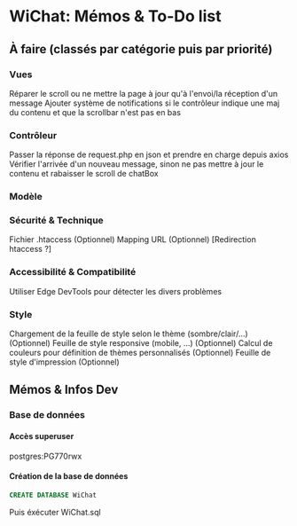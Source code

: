 # WiChat: Mémos & To-Do list

## À faire (classés par catégorie puis par priorité)

### Vues

Réparer le scroll ou ne mettre la page à jour qu'à l'envoi/la réception d'un message
Ajouter système de notifications si le contrôleur indique une maj du contenu et que la scrollbar n'est pas en bas

### Contrôleur

Passer la réponse de request.php en json et prendre en charge depuis axios
Vérifier l'arrivée d'un nouveau message, sinon ne pas mettre à jour le contenu et rabaisser le scroll de chatBox

### Modèle

### Sécurité & Technique

Fichier .htaccess (Optionnel)
Mapping URL (Optionnel) [Redirection htaccess ?]

### Accessibilité & Compatibilité

Utiliser Edge DevTools pour détecter les divers problèmes

### Style

Chargement de la feuille de style selon le thème (sombre/clair/...) (Optionnel)
Feuille de style responsive (mobile, ...) (Optionnel)
Calcul de couleurs pour définition de thèmes personnalisés (Optionnel)
Feuille de style d'impression (Optionnel)

## Mémos & Infos Dev

### Base de données

#### Accès superuser

postgres:PG770rwx

#### Création de la base de données

```sql
CREATE DATABASE WiChat
```

Puis éxécuter WiChat.sql
